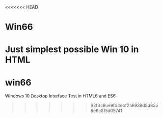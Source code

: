 <<<<<<< HEAD
# Win66

Just simplest possible Win 10 in HTML
=======
# win66
Windows 10 Desktop Interface Test in HTML6 and ES6
>>>>>>> 92f3c86e9f44ebf2a9939d5d8558e6c8f5d05741
